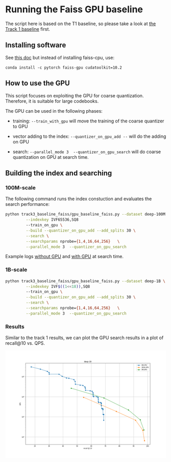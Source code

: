 # Running the Faiss GPU baseline

The script here is based on the T1 baseline, so please take a look at [the Track 1 baseline](../track1_baseline_faiss/README.md) first. 

## Installing software 

See [this doc](../track1_baseline_faiss/README.md#installing-software) but instead of installing faiss-cpu, use: 

```
conda install -c pytorch faiss-gpu cudatoolkit=10.2
```

## How to use the GPU

This script focuses on exploiting the GPU for coarse quantization. 
Therefore, it is suitable for large codebooks. 

The GPU can be used in the following phases: 

- training: `--train_with_gpu` will move the training of the coarse quantizer to GPU

- vector adding to the index: `--quantizer_on_gpu_add --` will do the adding on GPU

- search: `--parallel_mode 3  --quantizer_on_gpu_search` will do coarse quantization on GPU at search time. 

## Building the index and searching 

### 100M-scale 

The following command runs the index constuction and evaluates the search performance: 

```bash
python track3_baseline_faiss/gpu_baseline_faiss.py --dataset deep-100M \
         --indexkey IVF65536,SQ8 
         --train_on_gpu \
         --build --quantizer_on_gpu_add --add_splits 30 \
         --search \
         --searchparams nprobe={1,4,16,64,256}   \
         --parallel_mode 3  --quantizer_on_gpu_search
```

Example logs [without GPU](https://gist.github.com/mdouze/9e000be47c499f79aaec0166365ef654) and [with GPU](https://gist.github.com/mdouze/cd14c802b924299aa2a92db6e05df857) at search time.


### 1B-scale 

```bash
python track3_baseline_faiss/gpu_baseline_faiss.py --dataset deep-1B \
         --indexkey IVF$((1<<18)),SQ8 
         --train_on_gpu \
         --build --quantizer_on_gpu_add --add_splits 30 \
         --search \
         --searchparams nprobe={1,4,16,64,256}   \
         --parallel_mode 3  --quantizer_on_gpu_search
```

### Results 

Similar to the track 1 results, we can plot the GPU search results in a plot of recall@10 vs. QPS. 

![](plots/T3_deep-1B.png)

